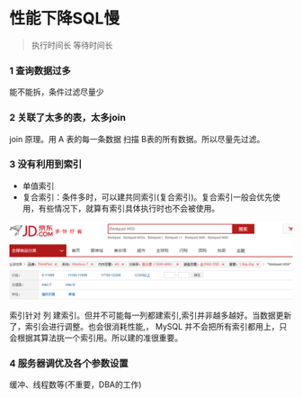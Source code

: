 # 性能下降SQL慢 

>执行时间长 等待时间长

### 1 查询数据过多

能不能拆，条件过滤尽量少

### 2 关联了太多的表，太多join 

join 原理。用  A 表的每一条数据 扫描 B表的所有数据。所以尽量先过滤。

### 3 没有利用到索引

- 单值索引
- 复合索引：条件多时，可以建共同索引(复合索引)。复合索引一般会优先使用，有些情况下，就算有索引具体执行时也不会被使用。

![img](assets/ABB8BE73-9B74-4450-BEC4-880A4C09FE6F.png) 

索引针对 列 建索引。但并不可能每一列都建索引,索引并非越多越好。当数据更新了，索引会进行调整。也会很消耗性能,， MySQL 并不会把所有索引都用上，只会根据其算法挑一个索引用。所以建的准很重要。

### 4 服务器调优及各个参数设置

缓冲、线程数等(不重要，DBA的工作)

